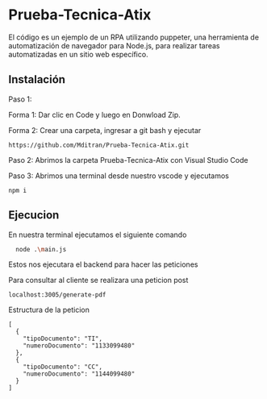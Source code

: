 # Prueba-Tecnica-Atix

El código es un ejemplo de un RPA utilizando puppeter, una herramienta de automatización de navegador para Node.js, para realizar tareas automatizadas en un sitio web específico.




## Instalación

Paso 1:

Forma 1: Dar clic en Code y luego en Donwload Zip.

Forma 2: Crear una carpeta, ingresar a git bash y ejecutar

```
https://github.com/Mditran/Prueba-Tecnica-Atix.git
```

Paso 2: Abrimos la carpeta Prueba-Tecnica-Atix con Visual Studio Code

Paso 3: Abrimos una terminal desde nuestro vscode y ejecutamos
```
npm i
```

## Ejecucion

En nuestra terminal ejecutamos el siguiente comando

```bash
  node .\main.js
```

Estos nos ejecutara el backend para hacer las peticiones

Para consultar al cliente se realizara una peticion post

```code
localhost:3005/generate-pdf
```

Estructura de la peticion

```code
[
  { 
    "tipoDocumento": "TI", 
    "numeroDocumento": "1133099480" 
  },
  { 
    "tipoDocumento": "CC", 
    "numeroDocumento": "1144099480"
  }
]
```


